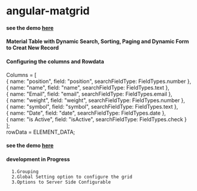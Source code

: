 # angular-matgrid  
#### see the demo <a href="https://angular-matgrid.stackblitz.io/">here</a>

#### Material Table with Dynamic Search, Sorting, Paging and Dynamic Form to Creat New Record
#### Configuring the columns and Rowdata  
 Columns = [  </br>
    { name: "position", field: "position", searchFieldType: FieldTypes.number },</br>
    { name: "name", field: "name", searchFieldType: FieldTypes.text },</br>
    { name: "Email", field: "email", searchFieldType: FieldTypes.email },</br>
    { name: "weight", field: "weight", searchFieldType: FieldTypes.number },</br>
    { name: "symbol", field: "symbol", searchFieldType: FieldTypes.text },</br>
    { name: "Date", field: "date", searchFieldType: FieldTypes.date },</br>
    { name: "is Active", field: "isActive", searchFieldType: FieldTypes.check }</br>
  ];
  </br>
  rowData = ELEMENT_DATA;
#### see the demo <a href="https://angular-matgrid.stackblitz.io/">here</a>

#### development in Progress 
      1.Grouping 
      2.Global Setting option to configure the grid
      3.Options to Server Side Configurable 
